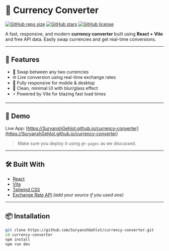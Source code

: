 # 💱 Currency Converter

[![GitHub repo size](https://img.shields.io/github/repo-size/SuryanshGehlot/currency-converter)](https://github.com/SuryanshGehlot/currency-converter)
[![GitHub stars](https://img.shields.io/github/stars/SuryanshGehlot/currency-converter)](https://github.com/SuryanshGehlot/currency-converter/stargazers)
[![GitHub license](https://img.shields.io/github/license/SuryanshGehlot/currency-converter)](https://github.com/SuryanshGehlot/currency-converter/blob/main/LICENSE)

A fast, responsive, and modern **currency converter** built using **React + Vite** and free API data. Easily swap currencies and get real-time conversions.

---

## 🚀 Features

- 🔁 Swap between any two currencies
- 🌐 Live conversion using real-time exchange rates
- 📱 Fully responsive for mobile & desktop
- 🎨 Clean, minimal UI with blur/glass effect
- ⚡ Powered by Vite for blazing fast load times

---

## 📸 Demo

Live App: [https://SuryanshGehlot.github.io/currency-converter](https://SuryanshGehlot.github.io/currency-converter)

> Make sure you deploy it using `gh-pages` as we discussed.

---

## 🛠️ Built With

- [React](https://reactjs.org/)
- [Vite](https://vitejs.dev/)
- [Tailwind CSS](https://tailwindcss.com/)
- [Exchange Rate API](#) *(add your source if you used one)*

---

## 📦 Installation

```bash
git clone https://github.com/SuryanshGehlot/currency-converter.git
cd currency-converter
npm install
npm run dev
